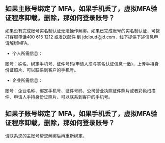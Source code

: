 ## 如果主账号绑定了 MFA，如果手机丢了，虚拟MFA验证程序卸载，删除，那如何登录账号？
如果没有完成账号实名制认证无法操作解绑。如果已完成账号的实名制认证，可拨打客服电话400 615 1212 或发送邮件 到 jdcloud@jd.com，线下提供下述信息申请解绑MFA。

* 个人所需信息：

账号：姓名、绑定手机号、证件号码(申请人须与实名认证信息一致)，上传手持身份证照片、可以联系到客户的手机号。

* 企业所需信息：

账号：企业名称、绑定手机号、证件号码、公司营业执照证件照片或者彩色扫描件、申请人手持身份证照片、可以联系到客户的手机号。

## 如果子账号绑定了 MFA，如果手机丢了，虚拟MFA验证程序卸载，删除，那如何登录账号？
请联系您的主账号帮您解绑后再重新绑定。
